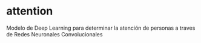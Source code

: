 # attention
Modelo de Deep Learning para determinar la atención de personas a traves de Redes Neuronales Convolucionales
